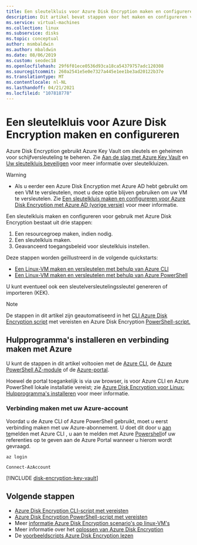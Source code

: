```yaml
---
title: Een sleutelkluis voor Azure Disk Encryption maken en configureren
description: Dit artikel bevat stappen voor het maken en configureren van een sleutelkluis voor gebruik Azure Disk Encryption linux-VM.
ms.service: virtual-machines
ms.collection: linux
ms.subservice: disks
ms.topic: conceptual
author: msmbaldwin
ms.author: mbaldwin
ms.date: 08/06/2019
ms.custom: seodec18
ms.openlocfilehash: 29f6f01ece0536d93ca18ca54379757adc120308
ms.sourcegitcommit: 260a2541e5e0e7327a445e1ee1be3ad20122b37e
ms.translationtype: MT
ms.contentlocale: nl-NL
ms.lasthandoff: 04/21/2021
ms.locfileid: "107818778"
---
```

# <a name="creating-and-configuring-a-key-vault-for-azure-disk-encryption"></a>Een sleutelkluis voor Azure Disk Encryption maken en configureren

Azure Disk Encryption gebruikt Azure Key Vault om sleutels en geheimen voor schijfversleuteling te beheren.  Zie [Aan de slag met Azure Key Vault](../../key-vault/general/overview.md) en [Uw sleutelkluis beveiligen](../../key-vault/general/security-features.md) voor meer informatie over sleutelkluizen. 

> [!WARNING]
> - Als u eerder een Azure Disk Encryption met Azure AD hebt gebruikt om een VM te versleutelen, moet u deze optie blijven gebruiken om uw VM te versleutelen. Zie [Een sleutelkluis maken en configureren voor Azure Disk Encryption met Azure AD (vorige versie)](disk-encryption-key-vault-aad.md) voor meer informatie.

Een sleutelkluis maken en configureren voor gebruik met Azure Disk Encryption bestaat uit drie stappen:

1. Een resourcegroep maken, indien nodig.
2. Een sleutelkluis maken. 
3. Geavanceerd toegangsbeleid voor sleutelkluis instellen.

Deze stappen worden geïllustreerd in de volgende quickstarts:

- [Een Linux-VM maken en versleutelen met behulp van Azure CLI](disk-encryption-cli-quickstart.md)
- [Een Linux-VM maken en versleutelen met behulp van Azure PowerShell](disk-encryption-powershell-quickstart.md)

U kunt eventueel ook een sleutelversleutelingssleutel genereren of importeren (KEK).

> [!Note]
> De stappen in dit artikel zijn geautomatiseerd in het [CLI Azure Disk Encryption script](https://github.com/ejarvi/ade-cli-getting-started) met vereisten en Azure Disk Encryption [PowerShell-script.](https://github.com/Azure/azure-powershell/tree/master/src/Compute/Compute/Extension/AzureDiskEncryption/Scripts)

## <a name="install-tools-and-connect-to-azure"></a>Hulpprogramma's installeren en verbinding maken met Azure

U kunt de stappen in dit artikel voltooien met de [Azure CLI](/cli/azure/), de [Azure PowerShell AZ-module](/powershell/azure/) of de [Azure-portal](https://portal.azure.com). 

Hoewel de portal toegankelijk is via uw browser, is voor Azure CLI en Azure PowerShell lokale installatie vereist; zie [Azure Disk Encryption voor Linux: Hulpprogramma's installeren](disk-encryption-linux.md#install-tools-and-connect-to-azure) voor meer informatie.

### <a name="connect-to-your-azure-account"></a>Verbinding maken met uw Azure-account

Voordat u de Azure CLI of Azure PowerShell gebruikt, moet u eerst verbinding maken met uw Azure-abonnement. U doet dit door u [aan te](/cli/azure/authenticate-azure-cli)melden met Azure CLI , u aan te melden met Azure [Powershell](/powershell/azure/authenticate-azureps)of uw referenties op te geven aan de Azure Portal wanneer u hierom wordt gevraagd.

```azurecli-interactive
az login
```

```azurepowershell-interactive
Connect-AzAccount
```

[!INCLUDE [disk-encryption-key-vault](../../../includes/disk-encryption-key-vault.md)]
 
 
## <a name="next-steps"></a>Volgende stappen

- [Azure Disk Encryption CLI-script met vereisten](https://github.com/ejarvi/ade-cli-getting-started)
- [Azure Disk Encryption PowerShell-script met vereisten](https://github.com/Azure/azure-powershell/tree/master/src/Compute/Compute/Extension/AzureDiskEncryption/Scripts)
- Meer [informatie Azure Disk Encryption scenario's op linux-VM's](disk-encryption-linux.md)
- Meer informatie over het [oplossen van Azure Disk Encryption](disk-encryption-troubleshooting.md)
- De [voorbeeldscripts Azure Disk Encryption lezen](disk-encryption-sample-scripts.md)
